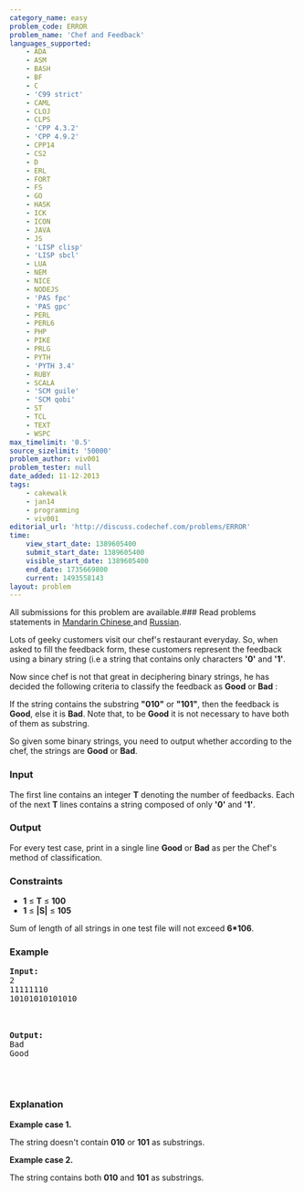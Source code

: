 ```yaml
---
category_name: easy
problem_code: ERROR
problem_name: 'Chef and Feedback'
languages_supported:
    - ADA
    - ASM
    - BASH
    - BF
    - C
    - 'C99 strict'
    - CAML
    - CLOJ
    - CLPS
    - 'CPP 4.3.2'
    - 'CPP 4.9.2'
    - CPP14
    - CS2
    - D
    - ERL
    - FORT
    - FS
    - GO
    - HASK
    - ICK
    - ICON
    - JAVA
    - JS
    - 'LISP clisp'
    - 'LISP sbcl'
    - LUA
    - NEM
    - NICE
    - NODEJS
    - 'PAS fpc'
    - 'PAS gpc'
    - PERL
    - PERL6
    - PHP
    - PIKE
    - PRLG
    - PYTH
    - 'PYTH 3.4'
    - RUBY
    - SCALA
    - 'SCM guile'
    - 'SCM qobi'
    - ST
    - TCL
    - TEXT
    - WSPC
max_timelimit: '0.5'
source_sizelimit: '50000'
problem_author: viv001
problem_tester: null
date_added: 11-12-2013
tags:
    - cakewalk
    - jan14
    - programming
    - viv001
editorial_url: 'http://discuss.codechef.com/problems/ERROR'
time:
    view_start_date: 1389605400
    submit_start_date: 1389605400
    visible_start_date: 1389605400
    end_date: 1735669800
    current: 1493558143
layout: problem
---
```

All submissions for this problem are available.###  Read problems statements in [Mandarin Chinese ](http://www.codechef.com/download/translated/JAN14/mandarin/ERROR.pdf) and [Russian](http://www.codechef.com/download/translated/JAN14/russian/ERROR.pdf).

 Lots of geeky customers visit our chef's restaurant everyday. So, when asked to fill the feedback form, these customers represent the feedback using a binary string (i.e a string that contains only characters **'0'** and **'1'**.

Now since chef is not that great in deciphering binary strings, he has decided the following criteria to classify the feedback as **Good** or **Bad** :

If the string contains the substring **"010"** or **"101"**, then the feedback is **Good**, else it is **Bad**. Note that, to be **Good** it is not necessary to have both of them as substring.

 So given some binary strings, you need to output whether according to the chef, the strings are **Good** or **Bad**.

### Input

 The first line contains an integer **T** denoting the number of feedbacks. Each of the next **T** lines contains a string composed of only **'0'**  and **'1'**.

### Output

 For every test case, print in a single line **Good** or **Bad** as per the Chef's method of classification.

### Constraints

- **1** ≤ **T** ≤  **100**
- **1**  ≤  **|S|**  ≤  **105**



Sum of length of all strings in one test file will not exceed **6\*106**.

### Example

<pre><b>Input:</b>
2
11111110
10101010101010
<br></br>
<b>Output:</b>
Bad
Good
<br></br>
</pre>
### Explanation

**Example case 1.**

The string doesn't contain **010** or **101** as substrings.

**Example case 2.**

The string contains both **010** and **101** as substrings.
